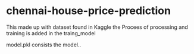 # chennai-house-price-prediction


This made up with dataset found in Kaggle the Procees of processing and training is added in the traing_model

model.pkl consists the model..
